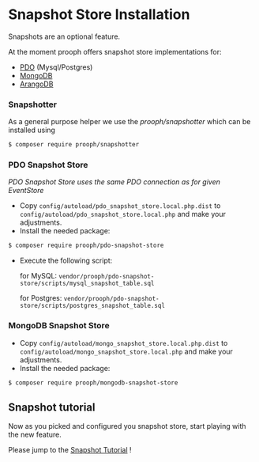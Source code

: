 # Snapshot Store Installation

Snapshots are an optional feature.

At the moment prooph offers snapshot store implementations for:

 - [PDO](https://github.com/prooph/pdo-snapshot-store) (Mysql/Postgres)
 - [MongoDB](https://github.com/prooph/mongodb-snapshot-store)
 - [ArangoDB](https://github.com/prooph/arangodb-snapshot-store)


### Snapshotter

As a general purpose helper we use the *prooph/snapshotter* which can be installed using

 ```bash
 $ composer require prooph/snapshotter
 ```

### PDO Snapshot Store

*PDO Snapshot Store uses the same PDO connection as for given EventStore*

 - Copy `config/autoload/pdo_snapshot_store.local.php.dist` to `config/autoload/pdo_snapshot_store.local.php` and make your adjustments.
 - Install the needed package:

  ```bash
  $ composer require prooph/pdo-snapshot-store
  ```
  
 - Execute the following script:
 
   for MySQL: `vendor/prooph/pdo-snapshot-store/scripts/mysql_snapshot_table.sql`
   
   for Postgres: `vendor/prooph/pdo-snapshot-store/scripts/postgres_snapshot_table.sql`

### MongoDB Snapshot Store

 - Copy `config/autoload/mongo_snapshot_store.local.php.dist` to `config/autoload/mongo_snapshot_store.local.php` and make your adjustments.
 - Install the needed package:

  ```bash
  $ composer require prooph/mongodb-snapshot-store
  ```

## Snapshot tutorial

Now as you picked and configured you snapshot store, start playing with the new feature.

Please jump to the [Snapshot Tutorial](../tutorials/take_snapshots.md) !
